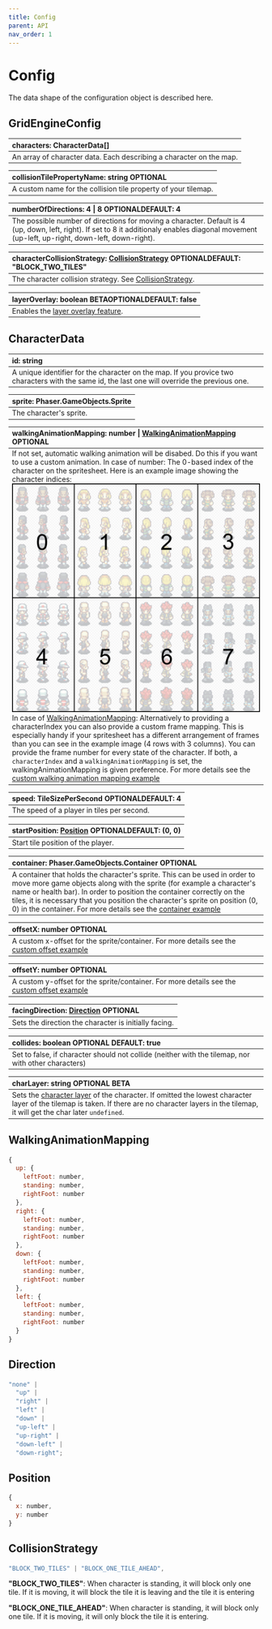 ```yaml
---
title: Config
parent: API
nav_order: 1
---
```


# Config

The data shape of the configuration object is described here.

## GridEngineConfig

| characters: CharacterData[]                                         |
| :------------------------------------------------------------------ |
| An array of character data. Each describing a character on the map. |

| collisionTilePropertyName: string <span class="label label-green">OPTIONAL</span>
|:-------------|
| A custom name for the collision tile property of your tilemap. |

| numberOfDirections: 4 \| 8 <span class="label label-green">OPTIONAL</span><span class="label label-blue">DEFAULT: 4</span>                                                                       |
| :----------------------------------------------------------------------------------------------------------------------------------------------------------------------------------------------- |
| The possible number of directions for moving a character. Default is 4 (up, down, left, right). If set to 8 it additionaly enables diagonal movement (up-left, up-right, down-left, down-right). |

| characterCollisionStrategy: [CollisionStrategy](#collisionstrategy) <span class="label label-green">OPTIONAL</span><span class="label label-blue">DEFAULT: "BLOCK_TWO_TILES"</span>
|:-------------|
| The character collision strategy. See [CollisionStrategy](#collisionstrategy). |

| layerOverlay: boolean <span class="label label-purple">BETA</span><span class="label label-green">OPTIONAL</span><span class="label label-blue">DEFAULT: false</span>
|:-------------|
| Enables the [layer overlay feature](../features/layer-overlay). |

## CharacterData

| id: string                                                                                                                                     |
| :--------------------------------------------------------------------------------------------------------------------------------------------- |
| A unique identifier for the character on the map. If you provice two characters with the same id, the last one will override the previous one. |

| sprite: Phaser.GameObjects.Sprite |
| :-------------------------------- |
| The character's sprite.           |

| walkingAnimationMapping: number \| [WalkingAnimationMapping](#walkinganimationmapping) <span class="label label-green">OPTIONAL</span>                                                                                                                                                                                                                                                                                                                                                                                                                                                                                                                                                                                                                                                                                                                                                                      |
| :---------------------------------------------------------------------------------------------------------------------------------------------------------------------------------------------------------------------------------------------------------------------------------------------------------------------------------------------------------------------------------------------------------------------------------------------------------------------------------------------------------------------------------------------------------------------------------------------------------------------------------------------------------------------------------------------------------------------------------------------------------------------------------------------------------------------------------------------------------------------------------------------------------- |
| If not set, automatic walking animation will be disabed. Do this if you want to use a custom animation. In case of number: The 0-based index of the character on the spritesheet. Here is an example image showing the character indices: <img src="../img/charIndex.png" alt="Example of a height shift."> In case of [WalkingAnimationMapping](#walkinganimationmapping): Alternatively to providing a characterIndex you can also provide a custom frame mapping. This is especially handy if your spritesheet has a different arrangement of frames than you can see in the example image (4 rows with 3 columns). You can provide the frame number for every state of the character. If both, a `characterIndex` and a `walkingAnimationMapping` is set, the walkingAnimationMapping is given preference. For more details see the [custom walking animation mapping example](../examples/-properties) |

| speed: TileSizePerSecond <span class="label label-green">OPTIONAL</span><span class="label label-blue">DEFAULT: 4</span> |
| :----------------------------------------------------------------------------------------------------------------------- |
| The speed of a player in tiles per second.                                                                               |

| startPosition: [Position](#position) <span class="label label-green">OPTIONAL</span><span class="label label-blue">DEFAULT: (0, 0)</span> |
| :---------------------------------------------------------------------------------------------------------------------------------------- |
| Start tile position of the player.                                                                                                        |

| container: Phaser.GameObjects.Container <span class="label label-green">OPTIONAL</span>                                                                                                                                                                                                                                                                                                                      |
| :----------------------------------------------------------------------------------------------------------------------------------------------------------------------------------------------------------------------------------------------------------------------------------------------------------------------------------------------------------------------------------------------------------- |
| A container that holds the character's sprite. This can be used in order to move more game objects along with the sprite (for example a character's name or health bar). In order to position the container correctly on the tiles, it is necessary that you position the character's sprite on position (0, 0) in the container. For more details see the [container example](../examples/phaser-container) |

| offsetX: number <span class="label label-green">OPTIONAL</span>                                                         |
| :---------------------------------------------------------------------------------------------------------------------- |
| A custom x-offset for the sprite/container. For more details see the [custom offset example](../examples/custom-offset) |

| offsetY: number <span class="label label-green">OPTIONAL</span>                                                         |
| :---------------------------------------------------------------------------------------------------------------------- |
| A custom y-offset for the sprite/container. For more details see the [custom offset example](../examples/custom-offset) |

| facingDirection: [Direction](#direction) <span class="label label-green">OPTIONAL</span> |
| :--------------------------------------------------------------------------------------- |
| Sets the direction the character is initially facing.                                    |

| collides: boolean <span class="label label-green">OPTIONAL</span> <span class="label label-blue">DEFAULT: true</span> |
| :-------------------------------------------------------------------------------------------------------------------- |
| Set to false, if character should not collide (neither with the tilemap, nor with other characters)                   |

| charLayer: string <span class="label label-green">OPTIONAL</span> <span class="label label-purple">BETA</span>                                                                                                                     |
| :--------------------------------------------------------------------------------------------------------------------------------------------------------------------------------------------------------------------------------- |
| Sets the [character layer](../features/character-layers) of the character. If omitted the lowest character layer of the tilemap is taken. If there are no character layers in the tilemap, it will get the char later `undefined`. |

## WalkingAnimationMapping

```js
{
  up: {
    leftFoot: number,
    standing: number,
    rightFoot: number
  },
  right: {
    leftFoot: number,
    standing: number,
    rightFoot: number
  },
  down: {
    leftFoot: number,
    standing: number,
    rightFoot: number
  },
  left: {
    leftFoot: number,
    standing: number,
    rightFoot: number
  }
}
```

## Direction

```js
"none" |
  "up" |
  "right" |
  "left" |
  "down" |
  "up-left" |
  "up-right" |
  "down-left" |
  "down-right";
```

## Position

```js
{
  x: number,
  y: number
}
```

## CollisionStrategy

```js
"BLOCK_TWO_TILES" | "BLOCK_ONE_TILE_AHEAD",
```

**"BLOCK_TWO_TILES"**: When character is standing, it will block only one tile. If it is moving, it will block the tile it is leaving and the tile it is entering

**"BLOCK_ONE_TILE_AHEAD"**: When character is standing, it will block only one tile. If it is moving, it will only block the tile it is entering.
